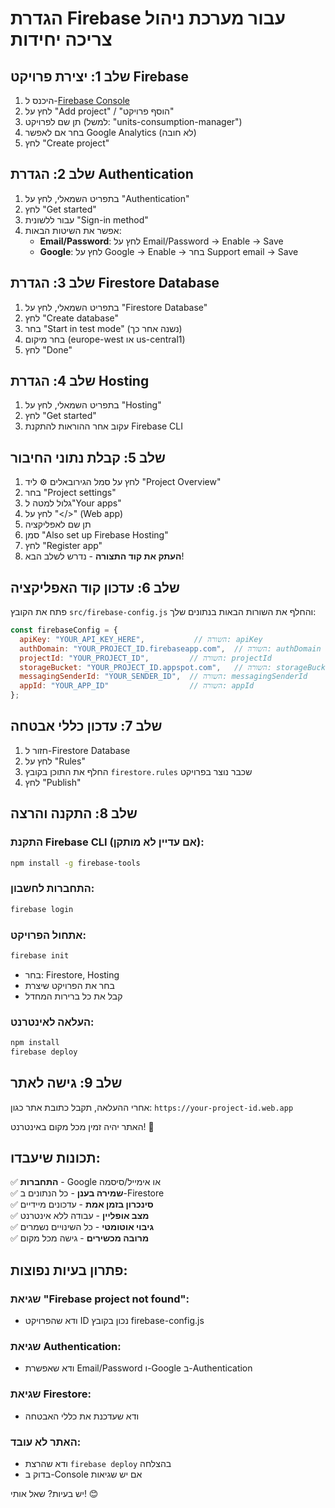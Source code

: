# הגדרת Firebase עבור מערכת ניהול צריכה יחידות

## שלב 1: יצירת פרויקט Firebase

1. היכנס ל-[Firebase Console](https://console.firebase.google.com/)
2. לחץ על "Add project" / "הוסף פרויקט"
3. תן שם לפרויקט (למשל: "units-consumption-manager")
4. בחר אם לאפשר Google Analytics (לא חובה)
5. לחץ "Create project"
 
## שלב 2: הגדרת Authentication

1. בתפריט השמאלי, לחץ על "Authentication"
2. לחץ "Get started" 
3. עבור ללשונית "Sign-in method"
4. אפשר את השיטות הבאות:
   - **Email/Password**: לחץ על Email/Password → Enable → Save
   - **Google**: לחץ על Google → Enable → בחר Support email → Save

## שלב 3: הגדרת Firestore Database

1. בתפריט השמאלי, לחץ על "Firestore Database"
2. לחץ "Create database"
3. בחר "Start in test mode" (נשנה אחר כך)
4. בחר מיקום (europe-west או us-central1)
5. לחץ "Done"

## שלב 4: הגדרת Hosting

1. בתפריט השמאלי, לחץ על "Hosting"
2. לחץ "Get started"
3. עקוב אחר ההוראות להתקנת Firebase CLI

## שלב 5: קבלת נתוני החיבור

1. לחץ על סמל הגירובאלים ⚙️ ליד "Project Overview"
2. בחר "Project settings"
3. גלול למטה ל"Your apps"
4. לחץ על "</>" (Web app)
5. תן שם לאפליקציה
6. סמן "Also set up Firebase Hosting"
7. לחץ "Register app"
8. **העתק את קוד התצורה** - נדרש לשלב הבא!

## שלב 6: עדכון קוד האפליקציה

פתח את הקובץ `src/firebase-config.js` והחלף את השורות הבאות בנתונים שלך:

```javascript
const firebaseConfig = {
  apiKey: "YOUR_API_KEY_HERE",           // השורה: apiKey
  authDomain: "YOUR_PROJECT_ID.firebaseapp.com",  // השורה: authDomain
  projectId: "YOUR_PROJECT_ID",         // השורה: projectId
  storageBucket: "YOUR_PROJECT_ID.appspot.com",   // השורה: storageBucket
  messagingSenderId: "YOUR_SENDER_ID",  // השורה: messagingSenderId
  appId: "YOUR_APP_ID"                  // השורה: appId
};
```

## שלב 7: עדכון כללי אבטחה

1. חזור ל-Firestore Database
2. לחץ על "Rules"
3. החלף את התוכן בקובץ `firestore.rules` שכבר נוצר בפרויקט
4. לחץ "Publish"

## שלב 8: התקנה והרצה

### התקנת Firebase CLI (אם עדיין לא מותקן):
```bash
npm install -g firebase-tools
```

### התחברות לחשבון:
```bash
firebase login
```

### אתחול הפרויקט:
```bash
firebase init
```
- בחר: Firestore, Hosting
- בחר את הפרויקט שיצרת
- קבל את כל ברירות המחדל

### העלאה לאינטרנט:
```bash
npm install
firebase deploy
```

## שלב 9: גישה לאתר

אחרי ההעלאה, תקבל כתובת אתר כגון:
`https://your-project-id.web.app`

האתר יהיה זמין מכל מקום באינטרנט! 🎉

## תכונות שיעבדו:

✅ **התחברות** - Google או אימייל/סיסמה  
✅ **שמירה בענן** - כל הנתונים ב-Firestore  
✅ **סינכרון בזמן אמת** - עדכונים מיידיים  
✅ **מצב אופליין** - עבודה ללא אינטרנט  
✅ **גיבוי אוטומטי** - כל השינויים נשמרים  
✅ **מרובה מכשירים** - גישה מכל מקום  

## פתרון בעיות נפוצות:

### שגיאת "Firebase project not found":
- ודא שהפרויקט ID נכון בקובץ firebase-config.js

### שגיאת Authentication:
- ודא שאפשרת Email/Password ו-Google ב-Authentication

### שגיאת Firestore:
- ודא שעדכנת את כללי האבטחה

### האתר לא עובד:
- ודא שהרצת `firebase deploy` בהצלחה
- בדוק ב-Console אם יש שגיאות

יש בעיות? שאל אותי! 😊
